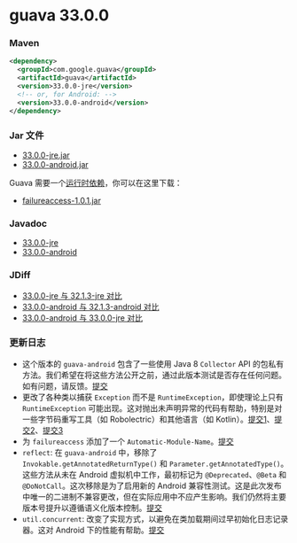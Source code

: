 # guava 33.0.0

### Maven

```xml
<dependency>
  <groupId>com.google.guava</groupId>
  <artifactId>guava</artifactId>
  <version>33.0.0-jre</version>
  <!-- or, for Android: -->
  <version>33.0.0-android</version>
</dependency>
```

### Jar 文件

- [33.0.0-jre.jar](https://repo1.maven.org/maven2/com/google/guava/guava/33.0.0-jre/guava-33.0.0-jre.jar)
- [33.0.0-android.jar](https://repo1.maven.org/maven2/com/google/guava/guava/33.0.0-android/guava-33.0.0-android.jar)

Guava 需要一个[运行时依赖](https://github.com/google/guava/wiki/UseGuavaInYourBuild#what-about-guavas-own-dependencies)，你可以在这里下载：

- [failureaccess-1.0.1.jar](https://repo1.maven.org/maven2/com/google/guava/failureaccess/1.0.1/failureaccess-1.0.1.jar)

### Javadoc

- [33.0.0-jre](http://guava.dev/releases/33.0.0-jre/api/docs/)
- [33.0.0-android](http://guava.dev/releases/33.0.0-android/api/docs/)

### JDiff

- [33.0.0-jre 与 32.1.3-jre 对比](http://guava.dev/releases/33.0.0-jre/api/diffs/)
- [33.0.0-android 与 32.1.3-android 对比](http://guava.dev/releases/33.0.0-android/api/diffs/)
- [33.0.0-android 与 33.0.0-jre 对比](http://guava.dev/releases/33.0.0-android/api/androiddiffs/)

### 更新日志

- 这个版本的 `guava-android` 包含了一些使用 Java 8 `Collector` API 的包私有方法。我们希望在将这些方法公开之前，通过此版本测试是否存在任何问题。如有问题，请反馈。[提交](https://github.com/google/guava/commit/73dbf7ef26db8db2593056339be38bd00daf9584)
- 更改了各种类以捕获 `Exception` 而不是 `RuntimeException`，即使理论上只有 `RuntimeException` 可能出现。这对抛出未声明异常的代码有帮助，特别是对一些字节码重写工具（如 Robolectric）和其他语言（如 Kotlin）。[提交1](https://github.com/google/guava/commit/c294c23760464b87ec193fc9b995e06f3d5e907f)、[提交2](https://github.com/google/guava/commit/747924eca675b79c3047d204814a4bc91e58fe70)、[提交3](https://github.com/google/guava/commit/b2baf48809bac380c23fb585635f917a594ec748)
- 为 `failureaccess` 添加了一个 `Automatic-Module-Name`。[提交](https://github.com/google/guava/commit/280b5d2f606b5f37304d728311cf492d45f95843)
- `reflect`: 在 `guava-android` 中，移除了 `Invokable.getAnnotatedReturnType()` 和 `Parameter.getAnnotatedType()`。这些方法从未在 Android 虚拟机中工作，最初标记为 `@Deprecated`、`@Beta` 和 `@DoNotCall`。这次移除是为了启用新的 Android 兼容性测试。这是此次发布中唯一的二进制不兼容更改，但在实际应用中不应产生影响。我们仍然将主要版本号提升以遵循语义化版本控制。[提交](https://github.com/google/guava/commit/045cd8428fe34ad2e340407de9167dc9adf1801f)
- `util.concurrent`: 改变了实现方式，以避免在类加载期间过早初始化日志记录器。这对 Android 下的性能有帮助。[提交](https://github.com/google/guava/commit/4fe1df56bd74e9eec8847bdb15c5be51f528e8c8)
```